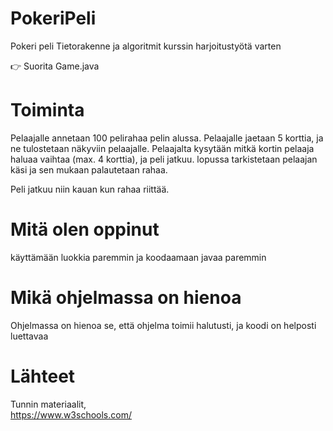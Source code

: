 # PokeriPeli
 Pokeri peli Tietorakenne ja algoritmit kurssin harjoitustyötä varten
 
 👉 Suorita Game.java

# Toiminta
 Pelaajalle annetaan 100 pelirahaa pelin alussa.
 Pelaajalle jaetaan 5 korttia, ja ne tulostetaan näkyviin pelaajalle.
 Pelaajalta kysytään mitkä kortin pelaaja haluaa vaihtaa (max. 4 korttia), ja peli jatkuu.
 lopussa tarkistetaan pelaajan käsi ja sen mukaan palautetaan rahaa.
 
 Peli jatkuu niin kauan kun rahaa riittää.

 

# Mitä olen oppinut
 käyttämään luokkia paremmin ja koodaamaan javaa paremmin

# Mikä ohjelmassa on hienoa
 Ohjelmassa on hienoa se, että ohjelma toimii halutusti, ja koodi on helposti luettavaa


# Lähteet
 Tunnin materiaalit,\
 https://www.w3schools.com/
